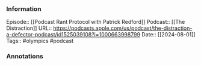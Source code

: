 ### Information

Episode:: [[Podcast Rant Protocol with Patrick Redford]]
Podcast:: [[The Distraction]]
URL:: https://podcasts.apple.com/us/podcast/the-distraction-a-defector-podcast/id1525039108?i=1000663998799
Date:: [[2024-08-01]]
Tags:: #olympics
#podcast


### Annotations

